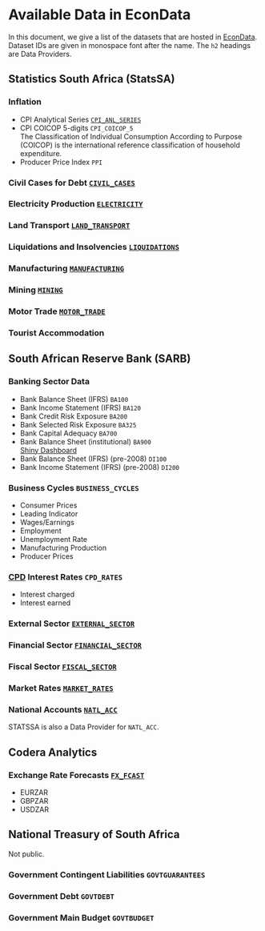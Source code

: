 # Available Data in EconData

In this document, we give a list of the datasets that are hosted in [EconData](https://www.econdata.co.za). Dataset IDs are given in monospace font after the name. The `h2` headings are Data Providers.

## Statistics South Africa (StatsSA)

### Inflation

-   CPI Analytical Series [`CPI_ANL_SERIES`](./statssa/CPI_ANL_SERIES.md)
-   CPI COICOP 5-digits `CPI_COICOP_5`<br>
    The Classification of Individual Consumption According to Purpose (COICOP) is the international reference classification of household expenditure.
-   Producer Price Index `PPI`


### Civil Cases for Debt [`CIVIL_CASES`](./statssa/CIVIL_CASES.md)

### Electricity Production [`ELECTRICITY`](./statssa/ELECTRICITY.md)

### Land Transport [`LAND_TRANSPORT`](./statssa/LAND_TRANSPORT.md)

### Liquidations and Insolvencies [`LIQUIDATIONS`](./statssa/LIQUIDATIONS.md)

### Manufacturing [`MANUFACTURING`](./statssa/MANUFACTURING.md)

### Mining [`MINING`](./statssa/MINING.md)

### Motor Trade [`MOTOR_TRADE`](./statssa/MOTOR_TRADE.md)



### Tourist Accommodation




## South African Reserve Bank (SARB)

### Banking Sector Data

-   Bank Balance Sheet (IFRS) `BA100`
-   Bank Income Statement (IFRS) `BA120`
-   Bank Credit Risk Exposure `BA200`
-   Bank Selected Risk Exposure `BA325`
-   Bank Capital Adequacy `BA700`
-   Bank Balance Sheet (institutional) `BA900`<br>
    [Shiny Dashboard](https://codera.co.za/coderas-banking-dashboard/)
-   Bank Balance Sheet (IFRS) (pre-2008) `DI100`
-   Bank Income Statement (IFRS) (pre-2008) `DI200`

### Business Cycles `BUSINESS_CYCLES`

-   Consumer Prices
-   Leading Indicator
-   Wages/Earnings
-   Employment
-   Unemployment Rate
-   Manufacturing Production
-   Producer Prices

### [CPD](https://nationalgovernment.co.za/units/view/408/corporation-for-public-deposits) Interest Rates `CPD_RATES`

-   Interest charged
-   Interest earned

### External Sector [`EXTERNAL_SECTOR`](./sarb/EXTERNAL_SECTOR.md)

### Financial Sector [`FINANCIAL_SECTOR`](./sarb/FINANCIAL_SECTOR.md)

### Fiscal Sector [`FISCAL_SECTOR`](./sarb/FISCAL_SECTOR.md)

### Market Rates [`MARKET_RATES`](./sarb/MARKET_RATES.md)

### National Accounts [`NATL_ACC`](./sarb/NATL_ACC.md)

STATSSA is also a Data Provider for `NATL_ACC`.




## Codera Analytics

### Exchange Rate Forecasts [`FX_FCAST`](./codera/FX_FCAST.md)

- EURZAR
- GBPZAR
- USDZAR


## National Treasury of South Africa

Not public.

### Government Contingent Liabilities `GOVTGUARANTEES`

### Government Debt `GOVTDEBT`

### Government Main Budget `GOVTBUDGET`


